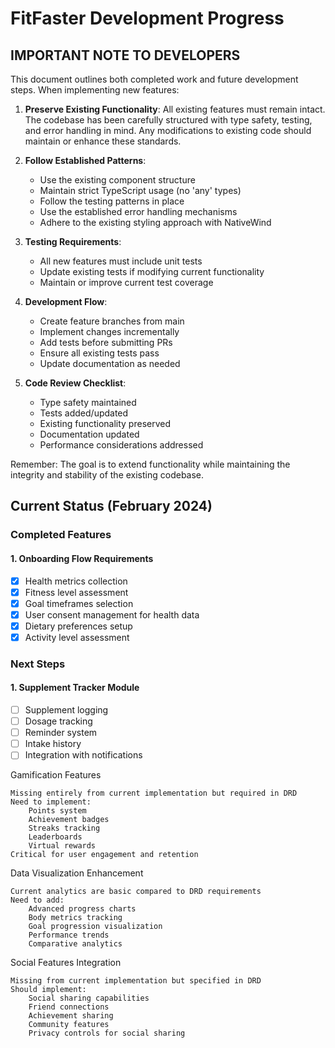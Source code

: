 # FitFaster Development Progress

## IMPORTANT NOTE TO DEVELOPERS

This document outlines both completed work and future development steps. When implementing new features:

1. **Preserve Existing Functionality**: All existing features must remain intact. The codebase has been carefully structured with type safety, testing, and error handling in mind. Any modifications to existing code should maintain or enhance these standards.

2. **Follow Established Patterns**: 
   - Use the existing component structure
   - Maintain strict TypeScript usage (no 'any' types)
   - Follow the testing patterns in place
   - Use the established error handling mechanisms
   - Adhere to the existing styling approach with NativeWind

3. **Testing Requirements**:
   - All new features must include unit tests
   - Update existing tests if modifying current functionality
   - Maintain or improve current test coverage

4. **Development Flow**:
   - Create feature branches from main
   - Implement changes incrementally
   - Add tests before submitting PRs
   - Ensure all existing tests pass
   - Update documentation as needed

5. **Code Review Checklist**:
   - Type safety maintained
   - Tests added/updated
   - Existing functionality preserved
   - Documentation updated
   - Performance considerations addressed

Remember: The goal is to extend functionality while maintaining the integrity and stability of the existing codebase.

## Current Status (February 2024)

### Completed Features

#### 1. Onboarding Flow Requirements
- [x] Health metrics collection
- [x] Fitness level assessment
- [x] Goal timeframes selection
- [x] User consent management for health data
- [x] Dietary preferences setup
- [x] Activity level assessment

### Next Steps

#### 1. Supplement Tracker Module
- [ ] Supplement logging
- [ ] Dosage tracking
- [ ] Reminder system
- [ ] Intake history
- [ ] Integration with notifications

Gamification Features

    Missing entirely from current implementation but required in DRD
    Need to implement:
        Points system
        Achievement badges
        Streaks tracking
        Leaderboards
        Virtual rewards
    Critical for user engagement and retention

Data Visualization Enhancement

    Current analytics are basic compared to DRD requirements
    Need to add:
        Advanced progress charts
        Body metrics tracking
        Goal progression visualization
        Performance trends
        Comparative analytics

Social Features Integration

    Missing from current implementation but specified in DRD
    Should implement:
        Social sharing capabilities
        Friend connections
        Achievement sharing
        Community features
        Privacy controls for social sharing


